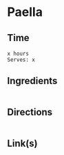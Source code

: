 # Paella

## Time 
```
x hours
Serves: x
```

## Ingredients
```

```


## Directions
```

```


## Link(s)
```

```
